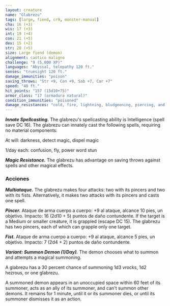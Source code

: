 ```yaml
---
layout: creature
name: "Glabrezu"
tags: [large, fiend, cr9, monster-manual]
cha: 16 (+3)
wis: 17 (+3)
int: 19 (+4)
con: 21 (+5)
dex: 15 (+2)
str: 20 (+5)
size: Large fiend (demon)
alignment: caótico maligno
challenge: "9 (5,000 XP)"
languages: "Abyssal, telepathy 120 ft."
senses: "truesight 120 ft."
damage_immunities: "poison"
saving_throws: "Str +9, Con +9, Sab +7, Car +7"
speed: "40 ft."
hit_points: "157 (15d10+75)"
armor_class: "17 (armadura natural)"
condition_immunities: "poisoned"
damage_resistances: "cold, fire, lightning, bludgeoning, piercing, and slashing from nonmagical weapons"
---
```


***Innate Spellcasting.*** The glabrezu's spellcasting ability is Intelligence (spell save DC 16). The glabrezu can innately cast the following spells, requiring no material components:

At will: darkness, detect magic, dispel magic

1/day each: confusion, fly, power word stun

***Magic Resistance.*** The glabrezu has advantage on saving throws against spells and other magical effects.

### Acciones

***Multiataque.*** The glabrezu makes four attacks: two with its pincers and two with its fists. Alternatively, it makes two attacks with its pincers and casts one spell.

***Pincer.*** Ataque de arma cuerpo a cuerpo: +9 al ataque, alcance 10 pies, un objetivo. Impacto: 16 (2d10 + 5) puntos de daño contundente. If the target is a Medium or smaller creature, it is grappled (escape DC 15). The glabrezu has two pincers, each of which can grapple only one target.

***Fist.*** Ataque de arma cuerpo a cuerpo: +9 al ataque, alcance 5 pies, un objetivo. Impacto: 7 (2d4 + 2) puntos de daño contundente.

***Variant: Summon Demon (1/Day).*** The demon chooses what to summon and attempts a magical summoning.

A glabrezu has a 30 percent chance of summoning 1d3 vrocks, 1d2 hezrous, or one glabrezu.

A summoned demon appears in an unoccupied space within 60 feet of its summoner, acts as an ally of its summoner, and can't summon other demons. It remains for 1 minute, until it or its summoner dies, or until its summoner dismisses it as an action.